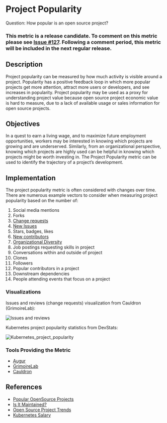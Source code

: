 # Project Popularity
Question: How popular is an open source project?

### This metric is a release candidate. To comment on this metric please see [Issue #127](https://github.com/chaoss/wg-value/issues/127). Following a comment period, this metric will be included in the next regular release.

## Description
Project popularity can be measured by how much activity is visible around a project. Popularity has a positive feedback loop in which more popular projects get more attention, attract more users or developers, and see increases in popularity. Project popularity may be used as a proxy for understanding project value because open source project economic value is hard to measure, due to a lack of available usage or sales information for open source projects. 

## Objectives
In a quest to earn a living wage, and to maximize future employment opportunities, workers may be interested in knowing which projects are growing and are underserved. Similarly, from an organizational perspective, knowing which projects are highly used can be helpful in knowing which projects might be worth investing in. The Project Popularity metric can be used to identify the trajectory of a project’s development.

## Implementation
The project popularity metric is often considered with changes over time. There are numerous example vectors to consider when measuring project popularity based on the number of: 

1. Social media mentions
1. Forks
1. [Change requests](https://chaoss.community/metric-change-requests/)
1. [New Issues](https://chaoss.community/metric-issues-new/)
1. Stars, badges, likes
1. [New contributors](https://chaoss.community/metric-new-contributors/)
1. [Organizational Diversity](https://chaoss.community/metric-organizational-diversity/)
1. Job postings requesting skills in project
1. Conversations within and outside of project
1. Clones
1. Followers
1. Popular contributors in a project
1. Downstream dependencies
1. People attending events that focus on a project

### Visualizations

Issues and reviews (change requests) visualization from Cauldron (GrimoireLab):

![Issues and reviews](images/project_popularity_0_issues_and_reviews.png)


Kubernetes project popularity statistics from DevStats:

![Kubernetes_project_popularity](images/project_popularity_1_kubernetes_project_popularity.png)

### Tools Providing the Metric
* [Augur](https://github.com/chaoss/augur)
* [GrimoireLab](https://chaoss.github.io/grimoirelab/)
* [Cauldron](https://cauldron.io/)
## References 
- [Popular OpenSource Projects](http://blog.honeypot.io/most-exciting-open-source-projects-2018/)
- [Is It Maintained?](https://isitmaintained.com/)
- [Open Source Project Trends](https://github.blog/2018-02-08-open-source-project-trends-for-2018/)
- [Kubernetes Salary](https://www.payscale.com/research/US/Skill=Kubernetes/Salary)

